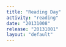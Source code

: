 ```yaml
---
title: "Reading Day"
activity: "reading"
date: "20131008"
release: "20131001"
layout: "default"
---
```

